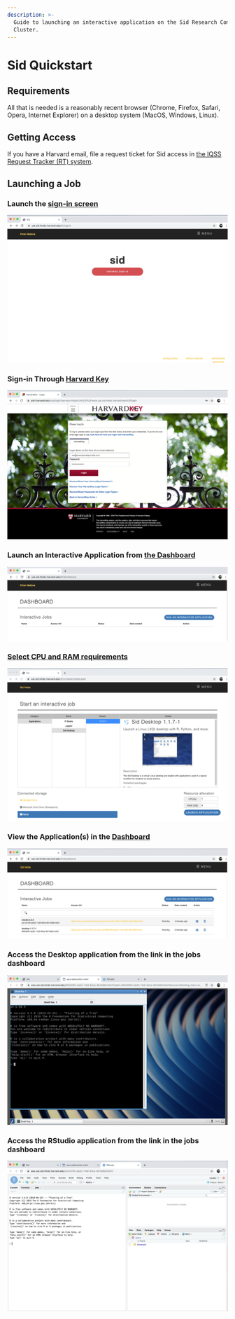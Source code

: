 ```yaml
---
description: >-
  Guide to launching an interactive application on the Sid Research Computing
  Cluster.
---
```


# Sid Quickstart

## Requirements

All that is needed is a reasonably recent browser \(Chrome, Firefox, Safari, Opera, Internet Explorer\) on a desktop system \(MacOS, Windows, Linux\).

## Getting Access

If you have a Harvard email, file a request ticket for Sid access in [the IQSS Request Tracker \(RT\) system](https://help.hmdc.harvard.edu).

## Launching a Job

### Launch the [sign-in screen](https://uat.sid.hmdc.harvard.edu)

![Bring up the sign in screen.](.gitbook/assets/screen-shot-2019-09-18-at-12.39.33-pm.png)

### Sign-in Through [Harvard Key](https://www.pin1.harvard.edu/cas/login?service=https%3A%2F%2Fwww.uat.sid.hmdc.harvard.edu%2Flogin)

![Sign in through HarvardKey \(which was received in previous step\)](.gitbook/assets/screen-shot-2019-09-18-at-12.40.22-pm.png)

### Launch an Interactive Application from [the Dashboard](https://www.uat.sid.hmdc.harvard.edu/#!/dashboard)

![Click the &quot;Run an Interactive Application&quot; button.](.gitbook/assets/screen-shot-2019-09-18-at-12.41.22-pm.png)

### [Select CPU and RAM requirements](https://hmdc.gitbook.io/sid/determining-resource-requirements)

![Select your CPU and RAM requirements, authorize Google Drive \(optional\), and launch the application.](.gitbook/assets/screen-shot-2019-09-18-at-12.42.18-pm.png)





### View the Application\(s\) in the [Dashboard](https://www.uat.sid.hmdc.harvard.edu/#!/dashboard)

![Your Application\(s\) should now display in the &quot;Interactive Jobs&quot; dashboard.](.gitbook/assets/screen-shot-2019-09-18-at-12.42.35-pm.png)

### Access the Desktop application from the link in the jobs dashboard

![The link to the desktop application brings you to a Linux Desktop environment accessible through the Xpra HTML5 canvas element in your browser.](.gitbook/assets/screen-shot-2019-09-18-at-12.43.25-pm.png)

### Access the RStudio application from the link in the jobs dashboard <a id="access-the-desktop-application-from-the-link-in-the-jobs-dashboard"></a>

![Similarly to the above desktop application, the link to the RStudio application displays in your browser tab.](.gitbook/assets/screen-shot-2019-09-18-at-12.42.45-pm.png)





